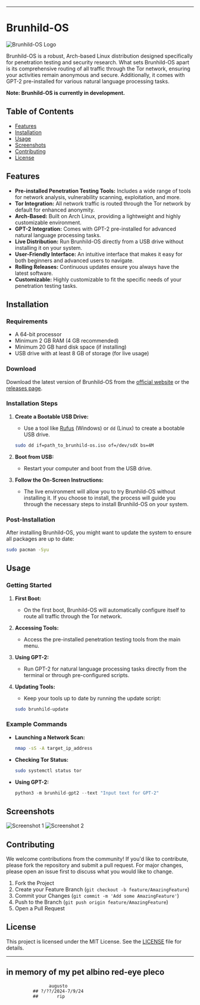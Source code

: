 

---

# Brunhild-OS

![Brunhild-OS Logo](path_to_logo_image)

Brunhild-OS is a robust, Arch-based Linux distribution designed specifically for penetration testing and security research. What sets Brunhild-OS apart is its comprehensive routing of all traffic through the Tor network, ensuring your activities remain anonymous and secure. Additionally, it comes with GPT-2 pre-installed for various natural language processing tasks.

**Note: Brunhild-OS is currently in development.**

## Table of Contents

- [Features](#features)
- [Installation](#installation)
- [Usage](#usage)
- [Screenshots](#screenshots)
- [Contributing](#contributing)
- [License](#license)

## Features

- **Pre-installed Penetration Testing Tools:** Includes a wide range of tools for network analysis, vulnerability scanning, exploitation, and more.
- **Tor Integration:** All network traffic is routed through the Tor network by default for enhanced anonymity.
- **Arch-Based:** Built on Arch Linux, providing a lightweight and highly customizable environment.
- **GPT-2 Integration:** Comes with GPT-2 pre-installed for advanced natural language processing tasks.
- **Live Distribution:** Run Brunhild-OS directly from a USB drive without installing it on your system.
- **User-Friendly Interface:** An intuitive interface that makes it easy for both beginners and advanced users to navigate.
- **Rolling Releases:** Continuous updates ensure you always have the latest software.
- **Customizable:** Highly customizable to fit the specific needs of your penetration testing tasks.

## Installation

### Requirements

- A 64-bit processor
- Minimum 2 GB RAM (4 GB recommended)
- Minimum 20 GB hard disk space (if installing)
- USB drive with at least 8 GB of storage (for live usage)

### Download

Download the latest version of Brunhild-OS from the [official website](https://www.brunhild-os.org) or the [releases page](https://github.com/yourusername/brunhild-os/releases).

### Installation Steps

1. **Create a Bootable USB Drive:**
   - Use a tool like [Rufus](https://rufus.ie/) (Windows) or `dd` (Linux) to create a bootable USB drive.
   
   ```bash
   sudo dd if=path_to_brunhild-os.iso of=/dev/sdX bs=4M
   ```

2. **Boot from USB:**
   - Restart your computer and boot from the USB drive.

3. **Follow the On-Screen Instructions:**
   - The live environment will allow you to try Brunhild-OS without installing it. If you choose to install, the process will guide you through the necessary steps to install Brunhild-OS on your system.

### Post-Installation

After installing Brunhild-OS, you might want to update the system to ensure all packages are up to date:

```bash
sudo pacman -Syu
```

## Usage

### Getting Started

1. **First Boot:**
   - On the first boot, Brunhild-OS will automatically configure itself to route all traffic through the Tor network.

2. **Accessing Tools:**
   - Access the pre-installed penetration testing tools from the main menu.
   
3. **Using GPT-2:**
   - Run GPT-2 for natural language processing tasks directly from the terminal or through pre-configured scripts.

4. **Updating Tools:**
   - Keep your tools up to date by running the update script:
   
   ```bash
   sudo brunhild-update
   ```

### Example Commands

- **Launching a Network Scan:**
  
  ```bash
  nmap -sS -A target_ip_address
  ```

- **Checking Tor Status:**

  ```bash
  sudo systemctl status tor
  ```

- **Using GPT-2:**

  ```python
  python3 -m brunhild-gpt2 --text "Input text for GPT-2"
  ```

## Screenshots

![Screenshot 1](path_to_screenshot1)
![Screenshot 2](path_to_screenshot2)

## Contributing

We welcome contributions from the community! If you'd like to contribute, please fork the repository and submit a pull request. For major changes, please open an issue first to discuss what you would like to change.

1. Fork the Project
2. Create your Feature Branch (`git checkout -b feature/AmazingFeature`)
3. Commit your Changes (`git commit -m 'Add some AmazingFeature'`)
4. Push to the Branch (`git push origin feature/AmazingFeature`)
5. Open a Pull Request

## License

This project is licensed under the MIT License. See the [LICENSE](LICENSE) file for details.

---
## in memory of my pet albino red-eye pleco 
                    augusto
              ## ?/??/2024-7/9/24
              ##       rip
